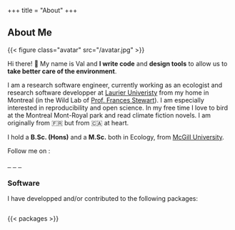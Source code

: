 +++
title = "About"
+++

## About Me

{{< figure class="avatar" src="/avatar.jpg" >}}

Hi there! 👋 My name is Val and **I write code** and **design tools** to allow us to **take better care of the environment**.

I am a research software engineer, currently working as an ecologist and research software developper at [Laurier Univeristy](https://www.wlu.ca/) from my home in Montreal (in the Wild Lab of [Prof. Frances Stewart](http://www.stewartresearch.ca/)). I am especially interested in reproducibility and open science. In my free time I love to bird at the Montreal Mont-Royal park and read climate fiction novels. I am originally from 🇫🇷 but from 🇨🇦 at heart. 

I hold a **B.Sc. (Hons)** and a **M.Sc.** both in Ecology, from [McGill University](https://www.mcgill.ca/).

Follow me on :

<a href="https://github.com/vlucet/" style="display:inline;"><i class="fab fa-2x fa-github" aria-hidden="true"></i>&nbsp;&nbsp;</a>
<a href="https://twitter.com/VLucet" style="display:inline;"><i class="fab fa-2x fa-twitter" aria-hidden="true"></i>&nbsp;&nbsp;</a>
<a href="https://app.thestorygraph.com/profile/vlucet" style="display:inline;"><i class="fas fa-2x fa-book" aria-hidden="true"></i>&nbsp;&nbsp;</a>

### Software

I have developped and/or contributed to the following <i class="fab fa-r-project" aria-hidden="true"></i> packages: 

<span style="display:inline-block; width: 1000px;"></span>

{{< packages >}}

<span style="display:inline-block; width: 1000px;"></span>
